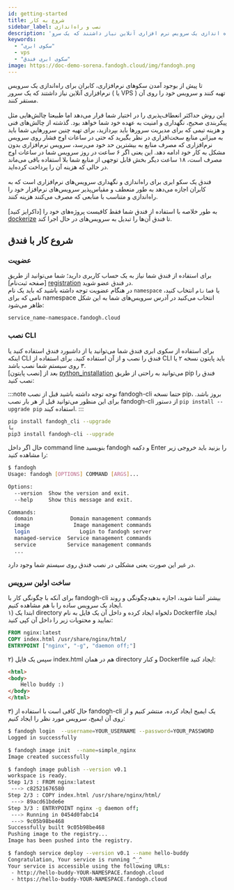 ```yaml
---
id: getting-started
title: شروع به کار
sidebar_label: نصب و راه‌اندازی
description: 'تا پیش از بوجود آمدن سکو های نرم افزاری، کابران برای راه اندازی یک سرویس نرم افزاری آنلاین نیاز داشتند که یک سرو...'
keywords:
  - "سکوی ابری"
  - vps
  - "سکوی ابری فندق"
image: https://doc-demo-sorena.fandogh.cloud/img/fandogh.png
---
```


تا پیش از بوجود آمدن سکو‌های نرم‌افزاری، کابران برای راه‌اندازی یک سرویس نرم‌افزاری آنلاین نیاز داشتند که یک سرور ( یا VPS ) تهیه کنند و سرویس خود را روی آن مستقر کنند.<br/><br/>
این روش حداکثر انعطاف‌پذیری را در اختیار شما قرار می‌دهد اما طبیعتا چالش‌هایی مثل پیکربندی صحیح، نگهداری و امنیت به عهده خود شما خواهد بود. گذشته از چالش‌های فنی و هزینه تیمی که برای مدیریت سرور‌ها باید بپردازید، برای تهیه چنین سرو‌رهایی شما باید به میزانی منابع سخت‌افزاری در نظر بگیرید که حتی در ساعات اوج فشار روی سرویس نرم‌افزاری که مصرف منابع به بیشترین حد خود می‌رسد، سرویس نرم‌افزاری بدون مشکل به کار خود ادامه دهد. این یعنی اگر ۶ ساعت در روز سرویس شما در ساعات اوج مصرف است، ۱۸ ساعت دیگر بخش قابل توجهی از منابع شما بلا استفاده باقی می‌ماند در حالی که هزینه آن را پرداخت کرده‌اید.<br/><br/>
فندق یک سکو ابری برای راه‌اندازی و نگهداری سرویس‌های نرم‌افزاری است که به کابران اجازه می‌دهد به طور منعطف و مقیاس‌پذیر سرویس‌های نرم‌افزار خود را راه‌اندازی و متناسب با منابعی که مصرف می‌کنند هزینه کنند.<br/><br/>
به طور خلاصه با استفاده از فندق شما فقط کافیست پروژه‌های خود را [داکرایز کنید] [dockerize] تا فندق آن‌ها را تبدیل به سرویس‌های در حال اجرا کند.

## شروع کار با فندق

### عضویت

برای استفاده از فندق شما نیاز به یک حساب کاربری دارید؛ شما می‌توانید از طریق   [صفحه ثبت‌نام] [registration]  در فندق عضو شوید.<br/>
در هنگام عضویت توجه داشته باشید که باید یک نام `namespace` یا `فضانام` انتخاب کنید، نامی که برای namespace انتخاب می‌کنید در آدرس سرویس‌های شما به این شکل ظاهر می‌شود: <br/>
```http title="service address"
service_name-namespace.fandogh.cloud
```

### نصب CLI

 برای استفاده از سکوی ابری فندق شما می‌توانید یا از داشبورد فندق استفاده کنید یا اینکه CLI فندق را نصب و از آن استفاده کنید. برای استفاده از CLI ‌باید پایتون نسخه ۲ یا ۳ روی سیستم شما نصب باشد.<br/>
بعد از [نصب پایتون] [python_installation] می‌توانید به راحتی از طریق pip  فندق را نصب کنید:

:::note توجه
توجه داشته باشید قبل از نصب fandogh-cli حتما نسخه pip، بروز باشد. برای این منظور می‌توانید قبل از هر بار نصب fandogh-cli از دستور `pip install --upgrade pip` استفاده کیند.
:::

```bash
pip install fandogh_cli --upgrade
یا
pip3 install fandogh-cli --upgrade
```

حال اگر داخل command line بنویسید fandogh و دکمه Enter را بزنید باید خروجی زیر را مشاهده کنید:
```bash
$ fandogh
Usage: fandogh [OPTIONS] COMMAND [ARGS]...

Options:
  --version  Show the version and exit.
  --help     Show this message and exit.

Commands:
  domain            Domain management commands
  image              Image management commands
  login                Login to fandogh server
  managed-service  Service management commands
  service          Service management commands
  ...
```
در غیر این صورت یعنی مشکلی در نصب فندق روی سیستم شما وجود دارد.

### ساخت اولین سرویس
برای آنکه با چگونگی کار با fandogh-cli بیشتر آشنا شوید، اجازه بدهیدچگونگی و روند ایجاد یک سرویس ساده را با هم مشاهده کنیم.<br/>
۱) ابتدا یک directory دلخواه ایجاد کرده و داخل آن یک فایل به نام Dockerfile ایجاد نمایید و محتویات زیر را داخل آن کپی کنید:

```dockerfile title="Dockerfile"
FROM nginx:latest
COPY index.html /usr/share/nginx/html/
ENTRYPOINT ["nginx", "-g", "daemon off;"]
```
۲) سپس یک فایل index.html هم در همان directory و کنار Dockerfile ایجاد کنید:
```html title="index.html"
<html>
<body>
	Hello buddy :)
</body>
</html>
```
۳) حال کافی است با استفاده از fandogh-cli یک ایمیج ایجاد کرده، منتشر کنیم و از روی آن ایمیج، سرویس مورد نظر را ایجاد کنیم:
```bash
$ fandogh login  --username=YOUR_USERNAME --password=YOUR_PASSWORD
Logged in successfully

$ fandogh image init  --name=simple_nginx
Image created successfully

$ fandogh image publish --version v0.1
workspace is ready.
Step 1/3 : FROM nginx:latest
 ---> c82521676580
Step 2/3 : COPY index.html /usr/share/nginx/html/
 ---> 89acd61bde6e
Step 3/3 : ENTRYPOINT nginx -g daemon off;
 ---> Running in 0454d0fabc14
 ---> 9c05b98be468
Successfully built 9c05b98be468
Pushing image to the registry...
Image has been pushed into the registry.

$ fandogh service deploy --version v0.1 --name hello-buddy
Congratulation, Your service is running ^_^
Your service is accessible using the following URLs:
 - http://hello-buddy-YOUR-NAMESPACE.fandogh.cloud
 - https://hello-buddy-YOUR-NAMESPACE.fandogh.cloud
```

[dockerize]: https://hackernoon.com/how-to-dockerize-any-application-b60ad00e76da
[registration]: https://fandogh.cloud/user/register
[python_installation]: https://www.python.org/downloads/